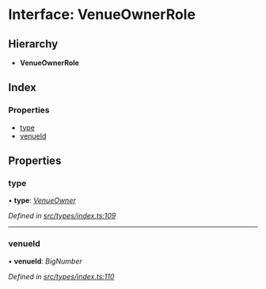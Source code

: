 # Interface: VenueOwnerRole

## Hierarchy

* **VenueOwnerRole**

## Index

### Properties

* [type](venueownerrole.md#type)
* [venueId](venueownerrole.md#venueid)

## Properties

###  type

• **type**: *[VenueOwner](../enums/roletype.md#venueowner)*

*Defined in [src/types/index.ts:109](https://github.com/PolymathNetwork/polymesh-sdk/blob/38ee8078/src/types/index.ts#L109)*

___

###  venueId

• **venueId**: *BigNumber*

*Defined in [src/types/index.ts:110](https://github.com/PolymathNetwork/polymesh-sdk/blob/38ee8078/src/types/index.ts#L110)*
